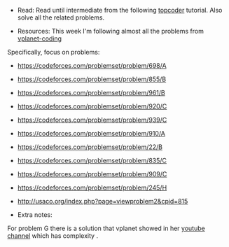 

- Read:
Read until intermediate from the following [topcoder](https://www.topcoder.com/community/competitive-programming/tutorials/dynamic-programming-from-novice-to-advanced/) tutorial. Also solve all the related problems.

- Resources:
This week I'm following almost all the problems from 
[vplanet-coding](https://vplanetcoding.com/course2#698A)

Specifically, focus on problems:
- https://codeforces.com/problemset/problem/698/A
- https://codeforces.com/problemset/problem/855/B
- https://codeforces.com/problemset/problem/961/B
- https://codeforces.com/problemset/problem/920/C
- https://codeforces.com/problemset/problem/939/C
- https://codeforces.com/problemset/problem/910/A
- https://codeforces.com/problemset/problem/22/B
- https://codeforces.com/problemset/problem/835/C
- https://codeforces.com/problemset/problem/909/C
- https://codeforces.com/problemset/problem/245/H
- http://usaco.org/index.php?page=viewproblem2&cpid=815

- Extra notes: 

For problem G there is a solution that vplanet showed in her [youtube channel](https://www.youtube.com/watch?v=Vhi4mv-f6Ic) 
which has complexity  <MATH> O(n * n * m) </MATH>.
